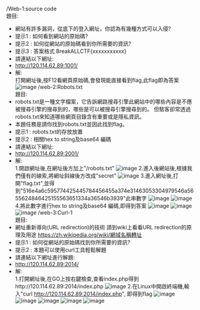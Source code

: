 /Web-1:source code\
題目:
 - 網站有許多漏洞，從底下的登入網址，你認為有幾種方式可以入侵?
 - 提示1 : 如何看到網站的原始碼?
 - 提示2 : 如何從網站的原始碼看到你所需要的資訊?
 - 提示3 : 答案格式 BreakALLCTF{xxxxxxxxxxx}
 - 請連結以下網址:
 - http://120.114.62.89:1001/ 
 - 解:\
打開網址後,按F12看網頁原始碼,會發現能直接看到flag,此flag即為答案\
![image](https://github.com/daniel-chang1260/CTF/blob/master/note/Photo/Web/2018-05-27%20(18).png)
/web-2:Robots.txt\
題目:
- robots.txt是一種文字檔案，它告訴網路搜尋引擎此網站中的哪些內容是不應被搜尋引擎的搜尋到的，哪些是可以被搜尋引擎搜尋到的。 但駭客卻常透過robots.txt來知道哪些網頁目錄含有重要或是隱私資訊。
- 本題任務是請你找到robots.txt並因此找到flag。
- 提示1 : robots.txt的存放放置
- 提示2 : 相關hex to string及base64 編碼
- 請連結以下網址:
- http://120.114.62.89:2001/ 
- 解:\
1.開啟網址後,在網址後方加上"/robots.txt"
![image](https://github.com/daniel-chang1260/CTF/blob/master/note/Photo/Web/2018-05-27%20(2).png)
2.進入後網站後,根據我們僅有的線索,將網址斜線後方改成"secret"
![image](https://github.com/daniel-chang1260/CTF/blob/master/note/Photo/Web/2018-05-27%20(3).png)
3.進入網址後,打開"flag.txt",並得到"516e4a6c595774425445784456455a374e31463053304979546a5655624846425155563651334a36546b3939"此串數字
![image](https://github.com/daniel-chang1260/CTF/blob/master/note/Photo/Web/2018-05-27%20(4).png)
![image](https://github.com/daniel-chang1260/CTF/blob/master/note/Photo/Web/2018-05-27%20(5).png)
4.將此數字進行hex to string及base64 編碼,即得到答案
![image](https://github.com/daniel-chang1260/CTF/blob/master/note/Photo/Web/2018-05-27%20(6).png)
![image](https://github.com/daniel-chang1260/CTF/blob/master/note/Photo/Web/2018-05-27%20(7).png)
![image](https://github.com/daniel-chang1260/CTF/blob/master/note/Photo/Web/2018-05-27%20(9).png)
/web-3:Curl-1\
題目:
- 網址重新導向(URL redirection)的技術 請到wiki上看看URL redirection的原理及用途 https://zh.wikipedia.org/wiki/網域名稱轉址 
- 提示1 : 如何從網站的原始碼找到你所需要的資訊?
- 提示2 : 本題可以使用curl工具輕鬆解題
- 請連結以下網址進行解題: 
- http://120.114.62.89:2014/ 
- 解:\
1.打開網址後,在GO上按右鍵檢查,查看index.php得到http://120.114.62.89:2014/index.php
![image](https://github.com/daniel-chang1260/CTF/blob/master/note/Photo/Web/2018-05-27%20(19).png)
2.在Linux中開啟終端機,輸入"curl http://120.114.62.89:2014/index.php", 即得到flag
![image](https://github.com/daniel-chang1260/CTF/blob/master/note/Photo/Web/2018-05-27%20(11).png)
![image](https://github.com/daniel-chang1260/CTF/blob/master/note/Photo/Web/2018-05-27%20(13).png)
![image](https://github.com/daniel-chang1260/CTF/blob/master/note/Photo/Web/2018-05-27%20(14).png)
![image](https://github.com/daniel-chang1260/CTF/blob/master/note/Photo/Web/2018-05-27%20(15).png)
![image](https://github.com/daniel-chang1260/CTF/blob/master/note/Photo/Web/2018-05-27%20(17).png)

